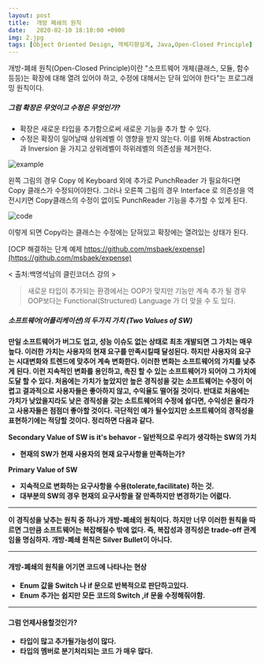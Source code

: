 ```yaml
---
layout: post
title:  개방 폐쇄의 원칙
date:   2020-02-10 18:10:00 +0900
img: 2.jpg
tags: [Object Oriented Design, 객체지향설계, Java,Open-Closed Principle]
---
```

개방-폐쇄 원칙(Open-Closed Principle)이란 "소프트웨어 개체(클래스, 모듈, 함수 등등)는 확장에 대해 열려 있어야 하고, 수정에 대해서는 닫혀 있어야 한다"는 프로그래밍 원칙이다.

##### 그럼 확장은 무엇이고 수정은 무엇인가?
* 확장은 새로운 타입을 추가함으로써 새로운 기능을 추가 할 수 있다.    
* 수정은 확장이 일어날때 상위레벨 이 영향을 받지 않는다. 이를 위해 Abstraction 과 Inversion 을 가지고 상위레벨이 하위레벨의 의존성을 제거한다. 

![example]({{site.baseurl}}/images/pages/20200210/openclose_01.png) 

왼쪽 그림의 경우 Copy 에 Keyboard 외에 추가로 PunchReader 가 필요하다면 Copy 클래스가 수정되어야한다.
그러나 오른쪽 그림의 경우 Interface 로 의존성을 역전시키면 Copy클래스의 수정이 없이도 PunchReader 기능을 추가할 수 있게 된다.

![code]({{site.baseurl}}/images/pages/20200210/openclose_02.png)

이렇게 되면 Copy라는 클래스는 수정에는 닫혀있고 확장에는 열려있는 상태가 된다.

[OCP 해결하는 단계 예제 https://github.com/msbaek/expense](https://github.com/msbaek/expense)

< 출처:백명석님의 클린코더스 강의 >


> 새로운 타입이 추가되는 환경에서는 OOP가 맞지만 기능만 계속 추가 될 경우 OOP보다는 Functional(Structured) Language 가 더 맞을 수 도 있다.



##### <strong> 소프트웨어(어플리케이션)의 두가지 가치 (Two Values of SW)
만일 소프트웨어가 버그도 업고, 성능 이슈도 없는 상태로 최초 개발되면 그 가치는 매우 높다. 이러한 가치는 사용자의 현재 요구를 만족시킬때 달성된다. 하지만 사용자의 요구는 시대변화와 트렌드에 맞추어 계속 변화한다. 이러한 변화는 소프트웨어의 가치를 낮추게 된다. 이런 지속적인 변화를 용인하고, 촉진 할 수 있는 소프트웨어가 되어야 그 가치에 도달 할 수 있다. 
처음에는 가치가 높았지만 높은 경직성을 갖는 소프트웨어는 수정이 어렵고 결과적으로 사용자들은 좋아하지 않고, 수익율도 떨어질 것이다.
반대로 처음에는 가치가 낮았을지라도 낮은 경직성을 갖는 소트트웨어의 수정에 쉽다면, 수익성은 올라가고 사용자들은 점점더 좋아할 것이다.
극단적인 예가 될수있지만 소프트웨어의 경직성을 표현하기에는 적당할 것이다. 정리하면 다음과 같다.

<strong>Secondary Value of SW is it's behavor </strong> - 일반적으로 우리가 생각하는 SW의 가치
* 현재의 SW가 현재 사용자의 현재 요구사항을 만족하는가?

<strong>Primary Value of SW </strong> 
* 지속적으로 변화하는 요구사항을 수용(tolerate,facilitate) 하는 것.
* 대부분의 SW의 경우 현재의 요구사항을 잘 만족하지만 변경하기는 어렶다.



***
이 경직성을 낮추는 원칙 중 하나가 개방-폐쇄의 원칙이다. 하지만 너무 이러한 원칙을 따르면 그만큼 소프트웨어는 복잡해질수 밖에 없다.
즉, 복잡성과 경직성은 trade-off 관계임을 명심하자. 개방-폐쇄 원칙은 <strong>Silver Bullet</strong>이 아니다.


***
#### 개방-폐쇄의 원칙을 어기면 코드에 나타나는 현상 
 - Enum 값을 Switch 나 if 문으로 반복적으로 판단하고있다.
 - Enum 추가는 쉽지만 모든 코드의 Switch ,if 문을 수정해줘야함.

***
#### 그럼 언제사용할것인가?
 - 타입이 많고 추가될가능성이 많다.
 - 타입의 멤버로 분기처리되는 코드 가 매우 많다.

